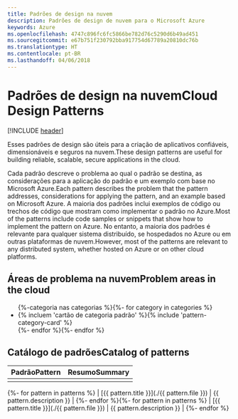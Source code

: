 ```yaml
---
title: Padrões de design na nuvem
description: Padrões de design de nuvem para o Microsoft Azure
keywords: Azure
ms.openlocfilehash: 4747c896fc6fc5866be782d76c5290d6b49ad451
ms.sourcegitcommit: e67b751f230792bba917754d67789a20810dc76b
ms.translationtype: HT
ms.contentlocale: pt-BR
ms.lasthandoff: 04/06/2018
---
```

# <a name="cloud-design-patterns"></a><span data-ttu-id="90665-104">Padrões de design na nuvem</span><span class="sxs-lookup"><span data-stu-id="90665-104">Cloud Design Patterns</span></span>

[!INCLUDE [header](../../_includes/header.md)]

<span data-ttu-id="90665-105">Esses padrões de design são úteis para a criação de aplicativos confiáveis, dimensionáveis e seguros na nuvem.</span><span class="sxs-lookup"><span data-stu-id="90665-105">These design patterns are useful for building reliable, scalable, secure applications in the cloud.</span></span>

<span data-ttu-id="90665-106">Cada padrão descreve o problema ao qual o padrão se destina, as considerações para a aplicação do padrão e um exemplo com base no Microsoft Azure.</span><span class="sxs-lookup"><span data-stu-id="90665-106">Each pattern describes the problem that the pattern addresses, considerations for applying the pattern, and an example based on Microsoft Azure.</span></span> <span data-ttu-id="90665-107">A maioria dos padrões inclui exemplos de código ou trechos de código que mostram como implementar o padrão no Azure.</span><span class="sxs-lookup"><span data-stu-id="90665-107">Most of the patterns include code samples or snippets that show how to implement the pattern on Azure.</span></span> <span data-ttu-id="90665-108">No entanto, a maioria dos padrões é relevante para qualquer sistema distribuído, se hospedados no Azure ou em outras plataformas de nuvem.</span><span class="sxs-lookup"><span data-stu-id="90665-108">However, most of the patterns are relevant to any distributed system, whether hosted on Azure or on other cloud platforms.</span></span>

## <a name="problem-areas-in-the-cloud"></a><span data-ttu-id="90665-109">Áreas de problema na nuvem</span><span class="sxs-lookup"><span data-stu-id="90665-109">Problem areas in the cloud</span></span>

<ul id="categories" class="panel">
<span data-ttu-id="90665-110">{%-categoria nas categorias %}</span><span class="sxs-lookup"><span data-stu-id="90665-110">{%- for category in categories %}</span></span>
    <li>
    <span data-ttu-id="90665-111">{% incluem 'cartão de categoria padrão' %}</span><span class="sxs-lookup"><span data-stu-id="90665-111">{% include 'pattern-category-card' %}</span></span>
    </li>
<span data-ttu-id="90665-112">{%- endfor %}</span><span class="sxs-lookup"><span data-stu-id="90665-112">{%- endfor %}</span></span>
</ul>

## <a name="catalog-of-patterns"></a><span data-ttu-id="90665-113">Catálogo de padrões</span><span class="sxs-lookup"><span data-stu-id="90665-113">Catalog of patterns</span></span>

| <span data-ttu-id="90665-114">Padrão</span><span class="sxs-lookup"><span data-stu-id="90665-114">Pattern</span></span> | <span data-ttu-id="90665-115">Resumo</span><span class="sxs-lookup"><span data-stu-id="90665-115">Summary</span></span> |
|---------|---------|
|         |         |

<span data-ttu-id="90665-116">{%- for pattern in patterns %} | [{{ pattern.title }}](./{{ pattern.file }}) | {{ pattern.description }} | {%- endfor %}</span><span class="sxs-lookup"><span data-stu-id="90665-116">{%- for pattern in patterns %} | [{{ pattern.title }}](./{{ pattern.file }}) | {{ pattern.description }} | {%- endfor %}</span></span>
